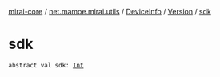 [mirai-core](../../../index.md) / [net.mamoe.mirai.utils](../../index.md) / [DeviceInfo](../index.md) / [Version](index.md) / [sdk](./sdk.md)

# sdk

`abstract val sdk: `[`Int`](https://kotlinlang.org/api/latest/jvm/stdlib/kotlin/-int/index.html)